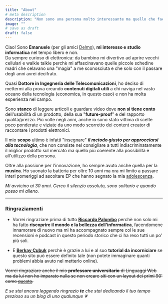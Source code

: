 ```yaml
---
title: "About"
# meta description
description: "Non sono una persona molto interessante ma quello che faccio, lo faccio con passione."
image: ""
# save as draft
draft: false
---
```


Ciao! Sono **Emanuele** (per gli amici [Delmo](https://www.instagram.com/imxdelmo)), **mi interesso e studio informatica** nel tempo libero e non.<br>
Da sempre curioso di elettronica: da bambino mi divertivo ad aprire vecchi cellulari e walkie talkie perchè mi affascinavano quelle piccole schedine madri che celavano una "magia" a me sconosciuta e che solo con il passare degli anni avrei decifrato.

Quasi **Dottore in Ingegneria delle Telecomunicazioni**, ho deciso di mettermi alla prova creando **contenuti digitali utili** a chi naviga nel vasto oceano della tecnologia (economica, in questo caso) e non ha molta esperienza nel campo.

Sono **stanco** di leggere articoli e guardare video dove **non si tiene conto** dell'usabilità di un prodotto, della sua "**future-proof**" e del rapporto qualità/prezzo.
Più volte negli anni, anche io sono stato vittima di scelte poco ponderate e viziate da uno modo scorretto dei content creator di raccontare i prodotti elettronici.

Il mio **scopo** ultimo è infatti "insegnare" _**il metodo giusto per approcciarsi alla tecnologia**_, che non consiste nel consigliare a tutti indiscriminatamente il miglior prodotto sul mercato ma quello più coerente alla possibilità e all'utilizzo della persona.<br>

Oltre alla passione per l'innovazione, ho sempre avuto anche quella per la **musica**. Ho suonato la batteria per oltre 10 anni ma ora mi limito a passare interi pomeriggi ad ascoltare EP che hanno segnato la mia [adolescenza](https://www.last.fm/it/user/guren_lelo).

_Mi avvicino ai 30 anni. Cerco il silenzio assoluto, sono solitario e quando posso mi alleno._
<!--Aggiungere Google Maps con Latina-->
***

### Ringraziamenti

- Vorrei ringraziare prima di tutto [**Riccardo Palombo**](https://riccardo.im/) perchè non solo mi ha fatto **riscoprire il mondo e la bellezza dell'informatica**, facendomene innamorare di nuovo ma mi ha accompagnato sempre col le sue recensioni e podcast in questo periodo storico che ci ha reso tutti un po' più soli.

- E [**Berkay Çubuk**](https://berkaycubuk.com/) perchè è grazie a lui e al suo **tutorial da incorniciare** se questo sito può essere definito tale (non potete immaginare quanti problemi abbia avuto nel metterlo online).

~~Vorrei ringraziare anche il mio **professore universitario** di Linguaggi Web ma da lui non ho imparato nulla se non creare siti con un layout dei primi 90' come [questo](https://redstapler.co/wp-content/uploads/2019/07/evolution-of-web-design-6.jpg).~~

*E se stai ancora leggendo ringrazio **te** che stai dedicando il tuo tempo prezioso su un blog di uno qualunque 💗*

